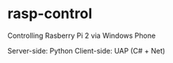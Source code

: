 # rasp-control
Controlling Rasberry Pi 2 via Windows Phone

Server-side: Python
Client-side: UAP (C# + Net)
